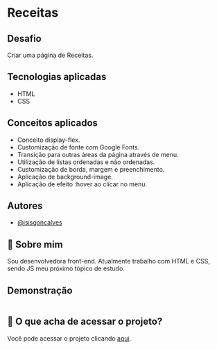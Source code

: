 # Receitas

## Desafio

Criar uma página de Receitas.

## Tecnologias aplicadas

* HTML
* CSS

## Conceitos aplicados

* Conceito display-flex.
* Customização de fonte com Google Fonts.
* Transição para outras áreas da página através de menu.
* Utilização de listas ordenadas e não ordenadas.
* Customização de borda, margem e preenchimento.
* Aplicação de background-image.
* Aplicação de efeito :hover ao clicar no menu.



## Autores

- [@isisgoncalves](https://www.github.com/isisgoncalves)


## 🚀 Sobre mim
Sou desenvolvedora front-end. 
Atualmente trabalho com HTML e CSS, sendo JS meu próximo tópico de estudo.


## Demonstração

<p align="center">
<img src="./image/receitas.gif" alt="">
</p> 

## :open_file_folder: O que acha de acessar o projeto? 
Você pode acessar o projeto clicando [aqui](https://isisgoncalves.github.io/Receitas/).
